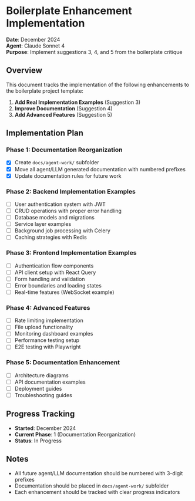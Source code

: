 # Boilerplate Enhancement Implementation

**Date**: December 2024  
**Agent**: Claude Sonnet 4  
**Purpose**: Implement suggestions 3, 4, and 5 from the boilerplate critique

## Overview

This document tracks the implementation of the following enhancements to the boilerplate project template:

1. **Add Real Implementation Examples** (Suggestion 3)
2. **Improve Documentation** (Suggestion 4)  
3. **Add Advanced Features** (Suggestion 5)

## Implementation Plan

### Phase 1: Documentation Reorganization
- [x] Create `docs/agent-work/` subfolder
- [x] Move all agent/LLM generated documentation with numbered prefixes
- [x] Update documentation rules for future work

### Phase 2: Backend Implementation Examples
- [ ] User authentication system with JWT
- [ ] CRUD operations with proper error handling
- [ ] Database models and migrations
- [ ] Service layer examples
- [ ] Background job processing with Celery
- [ ] Caching strategies with Redis

### Phase 3: Frontend Implementation Examples
- [ ] Authentication flow components
- [ ] API client setup with React Query
- [ ] Form handling and validation
- [ ] Error boundaries and loading states
- [ ] Real-time features (WebSocket example)

### Phase 4: Advanced Features
- [ ] Rate limiting implementation
- [ ] File upload functionality
- [ ] Monitoring dashboard examples
- [ ] Performance testing setup
- [ ] E2E testing with Playwright

### Phase 5: Documentation Enhancement
- [ ] Architecture diagrams
- [ ] API documentation examples
- [ ] Deployment guides
- [ ] Troubleshooting guides

## Progress Tracking

- **Started**: December 2024
- **Current Phase**: 1 (Documentation Reorganization)
- **Status**: In Progress

## Notes

- All future agent/LLM documentation should be numbered with 3-digit prefixes
- Documentation should be placed in `docs/agent-work/` subfolder
- Each enhancement should be tracked with clear progress indicators
